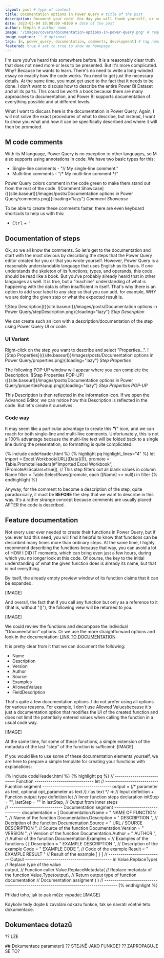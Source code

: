 ```yaml
---
layout: post # type of content
title: Documentation options in Power Query # title of the post
description: Document your code! One day you will thank yourself, or someone else will thank you, who will take over. # will be shown as a description in the post list
date: 2023-03-04 10:00:00 +0100 # date of the post
author: Štěpán # author name
image: '/images/covers/documentation-options-in-power-query.png' # required to store image in /images/covers
image_caption: '' # optional
tags: [m, power_query, documentation, comments, development] # tag names should be lowercase
featured: true # set to true to show on homepage
---
```

I'm sure you've heard this somewhere before. It is a reasonably clear truth that does not need more or less to be presented. But it's more complicated. Why? Because he wants to learn. There's no need to write a long-winded essay on exactly how the code works. You need to get just the necessary details. At the same time, you must get used to the fact that it needs to be done. I don't want to discuss how to describe the entire Power BI Dataset and all its parts. This could be worth a book because there are many approaches to documentation, and Power BI supports documentation of everything possible and at different levels.

What I want to discuss here is the documentation in Power Query. Again, I will not solve the exact procedures of what to describe, but instead, I want to show you what and how it can be specifically described and where it will then be promoted.

## M code comments
With its M language, Power Query is no exception to other languages, so M also supports using annotations in code. We have two basic types for this:
- Single-line comments - "// My single-line comment."
- Multi-line comments - "/* My multi-line comment */"

Power Query colors comment in the code green to make them stand out from the rest of the code.
![Comment Showcase]({{site.baseurl}}/images/posts/Documentation options in Power Query/comments.png){:loading="lazy"}
*Comment Showcase*


To be able to create these comments faster, there are even keyboard shortcuts to help us with this:
- <kbd>Ctrl</kbd> + <kbd>'</kbd>

## Documentation of steps
Ok, so we all know the comments. So let's get to the documentation and start with the most obvious by describing the steps that the Power Query editor created for you or that you wrote yourself. However, Power Query is a reasonably understandable language that uses English as its basis. If one understands the skeleton of its functions, types, and operands, this code should be read like a book. But you've probably already heard that in other languages ​​as well. It is true, but a "machine" understanding of what is happening with the data is often insufficient in itself. That's why there is an option to add your label to any step so that you can add, for example, WHY we are doing the given step or what the expected result is.

![Step Description]({{site.baseurl}}/images/posts/Documentation options in Power Query/stepDescription.png){:loading="lazy"}
*Step Description*

We can create such an icon with a description/documentation of the step using Power Query UI or code.

### UI Variant
Right-click on the step you want to describe and select "Properties...".
![Step Properties]({{site.baseurl}}/images/posts/Documentation options in Power Query/properties.png){:loading="lazy"}
*Step Properties*

The following POP-UP window will appear where you can complete the Description.
![Step Properties POP-UP]({{site.baseurl}}/images/posts/Documentation options in Power Query/propertiesPopup.png){:loading="lazy"}
*Step Properties POP-UP*

This Description is then reflected in the information icon. If we open the Advanced Editor, we can notice how this Description is reflected in the code. But let's create it ourselves.

### Code way
It may seem like a particular advantage to create this **"i"** icon, and we can reach for both single-line and multi-line comments. Unfortunately, this is not a 100% advantage because the multi-line text will be folded back to a single line during the presentation, so formatting is quite complicated.

{% include codeHeader.html %}
{% highlight pq highlight_lines="4" %}
let
    import = Excel.Workbook(URL)[Data]{0},
    promote = Table.PromoteHeaders(#"Imported Excel Workbook", [PromoteAllScalars=true]),
    // This step filters out all blank values in column Name
    filter = Table.SelectRows(promote, each ([Name] <> null))
in
    filter
{% endhighlight %}

Anyway, for the comment to become a description of the step, quite paradoxically, it must be **BEFORE** the step that we want to describe in this way. It's a rather strange concept because comments are usually placed AFTER the code is described.

## Feature documentation
Not every user ever needed to create their functions in Power Query, but if you ever had this need, you will find it helpful to know that functions can be described many times more than ordinary steps. At the same time, I highly recommend describing the functions because that way, you can avoid a lot of HOW I DID IT moments, which can bring even just a few hours, during which you no longer look at this code. Of course, the key to the initial understanding of what the given function does is already its name, but that is not everything.

By itself, the already empty preview window of its function claims that it can be expanded.

[IMAGE]

And overall, the fact that if you call any function but only as a reference to it (that is, without "()"), the following view will be returned to you.

[IMAGE]

We could review the functions and decompose the individual "Documentation" options. Or we use the more straightforward options and look in the documentation: [LINK TO DOCUMENTATION]()

It is pretty clear from it that we can document the following:
- Name
- Description
- Version
- Author
- Source
- Examples
- AllowedValues
- FieldDescription

That's quite a few documentation options. I do not prefer using all options for various reasons. For example, I don't use Allowed Values ​​because it's just a documentation option that modifies the UI of the created function and does not limit the potentially entered values ​​when calling the function in a usual code way.

[IMAGE]

At the same time, for some of these functions, a simple extension of the metadata of the last "step" of the function is sufficient:
[IMAGE]

If you would like to use some of these documentation elements yourself, we are here to prepare a simple template for creating your functions with explanations:

{% include codeHeader.html %}
{% highlight pq %}
// --------------------------- Function ------------------------------
let
    // --------------------------- Fucntion segment -----------------------------------
    output =
        (/* parameter as text, optional opt_parameter as text */) /* as text */ =>      // Input definition + Function output type definition
            let                                                                         // Inner function steps declaration
                initStep = "",
                lastStep = ""
            in
                lastStep,                                                               // Output from inner steps     
    // --------------------------- Documentation segment ------------------------------
    documentation = [
        Documentation.Name = " NAME OF FUNCTION ",                                      // Name of the function
        Documentation.Description = " DESCRIPTION ",                                    // Decription of the function
        Documentation.Source = " URL / SOURCE DESCRIPTION ",                            // Source of the function
        Documentation.Version = " VERSION ",                                            // Version of the function
        Documentation.Author = " AUTHOR ",                                              // Author of the function
        Documentation.Examples =                                                        // Examples of the functions
        {
            [
                Description = " EXAMPLE DESCRIPTION ",                                  // Description of the example
                Code = " EXAMPLE CODE ",                                                // Code of the example
                Result = " EXAMPLE RESULT "                                             // Result of the example
            ]
        }
    ]
    // --------------------------- Output --------------------------------------------
in
    Value.ReplaceType(                                                                  // Replace type of the value           
        output,                                                                         // Function caller
        Value.ReplaceMetadata(                                                          // Replace metadata of the function
            Value.Type(output),                                                         // Return output type of function               
            documentation                                                               // Documentation assigment
        )
    )
// ------------------------------------------------------------------------------------
{% endhighlight %}

Příklad toho, jak to pak může vypadat:
[IMAGE]

Kdykoliv tedy dojde k zavolání odkazu funkce, tak se navrátí včetně této dokumentace.

## Dokumentace dotazů
?? LZE

## Dokumentace parameterů
?? STEJNĚ JAKO FUNKCE?
?? ZAPROPAGUJE SE TO?
